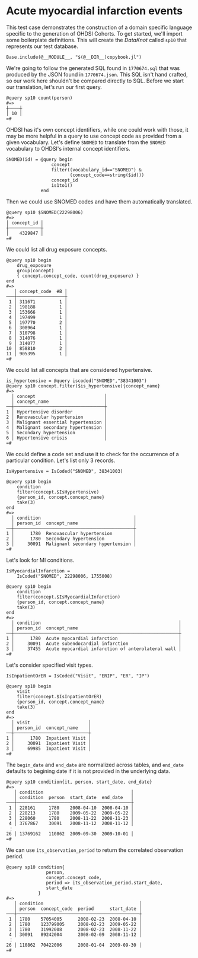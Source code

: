 # Acute myocardial infarction events

This test case demonstrates the construction of a domain specific
language specific to the generation of OHDSI Cohorts. To get started,
we'll import some boilerplate definitions. This will create the
*DataKnot* called `sp10` that represents our test database.

    Base.include(@__MODULE__, "$(@__DIR__)copybook.jl")

We're going to follow the generated SQL found in `1770674.sql` that was
produced by the JSON found in `1770674.json`. This SQL isn't hand
crafted, so our work here shouldn't be compared directly to SQL.
Before we start our translation, let's run our first query.

    @query sp10 count(person)
    #=>
    ┼────┼
    │ 10 │
    =#

OHDSI has it's own concept identifiers, while one could work with
those, it may be more helpful in a query to use concept code as
provided from a given vocabulary. Let's define `SNOMED` to translate
from the `SNOMED` vocabulary to OHDSI's internal concept identifiers.

    SNOMED(id) = @query begin
                     concept
                     filter((vocabulary_id=="SNOMED") &
                            (concept_code==string($id)))
                     concept_id
                     is1to1()
                 end

Then we could use SNOMED codes and have them automatically translated.

    @query sp10 $SNOMED(22298006)
    #=>
    │ concept_id │
    ┼────────────┼
    │    4329847 │
    =#

We could list all drug exposure concepts.

    @query sp10 begin
        drug_exposure
        group(concept)
        { concept.concept_code, count(drug_exposure) }
    end
    #=>
       │ concept_code  #B │
    ───┼──────────────────┼
     1 │ 311671         1 │
     2 │ 198188         1 │
     3 │ 153666         1 │
     4 │ 197499         1 │
     5 │ 197770         2 │
     6 │ 308964         1 │
     7 │ 310798         1 │
     8 │ 314076         1 │
     9 │ 314077         1 │
    10 │ 858810         2 │
    11 │ 905395         1 │
    =#

We could list all concepts that are considered hypertensive.

    is_hypertensive = @query iscoded("SNOMED","38341003")
    @query sp10 concept.filter($is_hypertensive){concept_name}
    #=>
      │ concept                          │
      │ concept_name                     │
    ──┼──────────────────────────────────┼
    1 │ Hypertensive disorder            │
    2 │ Renovascular hypertension        │
    3 │ Malignant essential hypertension │
    4 │ Malignant secondary hypertension │
    5 │ Secondary hypertension           │
    6 │ Hypertensive crisis              │
    =#

We could define a code set and use it to check for the occurrence of a
particular condition. Let's list only 3 records.

    IsHypertensive = IsCoded("SNOMED", 38341003)

    @query sp10 begin
        condition
        filter(concept.$IsHypertensive)
        {person_id, concept.concept_name}
        take(3)
    end
    #=>
      │ condition                                   │
      │ person_id  concept_name                     │
    ──┼─────────────────────────────────────────────┼
    1 │      1780  Renovascular hypertension        │
    2 │      1780  Secondary hypertension           │
    3 │     30091  Malignant secondary hypertension │
    =#

Let's look for MI conditions.

    IsMyocardialInfarction =
        IsCoded("SNOMED", 22298006, 1755008)

    @query sp10 begin
        condition
        filter(concept.$IsMyocardialInfarction)
        {person_id, concept.concept_name}
        take(3)
    end
    #=>
      │ condition                                                    │
      │ person_id  concept_name                                      │
    ──┼──────────────────────────────────────────────────────────────┼
    1 │      1780  Acute myocardial infarction                       │
    2 │     30091  Acute subendocardial infarction                   │
    3 │     37455  Acute myocardial infarction of anterolateral wall │
    =#

Let's consider specified visit types.

    IsInpatientOrER = IsCoded("Visit", "ERIP", "ER", "IP")

    @query sp10 begin
        visit
        filter(concept.$IsInpatientOrER)
        {person_id, concept.concept_name}
        take(3)
    end
    #=>
      │ visit                      │
      │ person_id  concept_name    │
    ──┼────────────────────────────┼
    1 │      1780  Inpatient Visit │
    2 │     30091  Inpatient Visit │
    3 │     69985  Inpatient Visit │
    =#

The `begin_date` and `end_date` are normalized across
tables, and `end_date` defaults to begining date if it
is not provided in the underlying data.

    @query sp10 condition{it, person, start_date, end_date}
    #=>
       │ condition                                 │
       │ condition  person  start_date  end_date   │
    ───┼───────────────────────────────────────────┼
     1 │ 228161     1780    2008-04-10  2008-04-10 │
     2 │ 228213     1780    2009-05-22  2009-05-22 │
     3 │ 228060     1780    2008-11-22  2008-11-23 │
     4 │ 3767867    30091   2008-11-12  2008-11-12 │
     ⋮
    26 │ 13769162   110862  2009-09-30  2009-10-01 │
    =#

We can use `its_observation_period` to return the correlated
observation period.

    @query sp10 condition{
                   person,
                   concept.concept_code,
                   period => its_observation_period.start_date,
                   start_date
                }
    #=>
       │ condition                                    │
       │ person  concept_code  period      start_date │
    ───┼──────────────────────────────────────────────┼
     1 │ 1780    57054005      2008-02-23  2008-04-10 │
     2 │ 1780    123799005     2008-02-23  2009-05-22 │
     3 │ 1780    31992008      2008-02-23  2008-11-22 │
     4 │ 30091   89242004      2008-02-09  2008-11-12 │
     ⋮
    26 │ 110862  70422006      2008-01-04  2009-09-30 │
    =#

